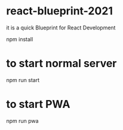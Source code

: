 # react-blueprint-2021
it is a quick Blueprint for React Development

npm install
# to start normal server
npm run start

# to start PWA 
npm run pwa
